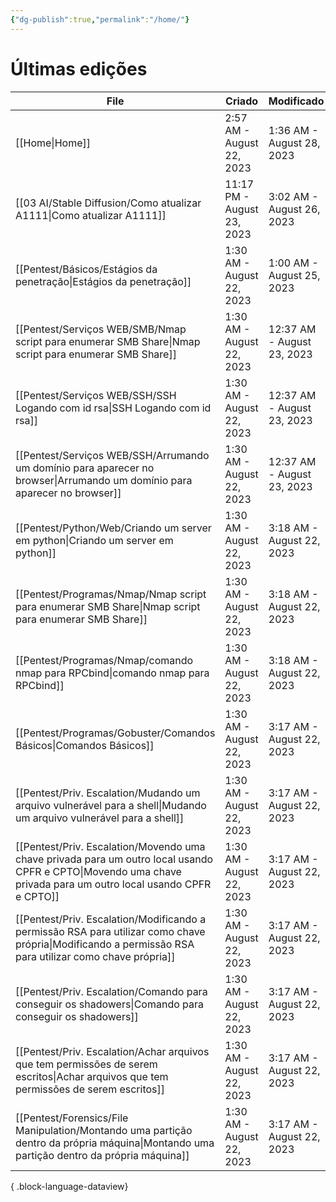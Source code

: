 ```yaml
---
{"dg-publish":true,"permalink":"/home/"}
---
```



# Últimas edições

| File                                                                                                                                                               | Criado                     | Modificado                 |
| ------------------------------------------------------------------------------------------------------------------------------------------------------------------ | -------------------------- | -------------------------- |
| [[Home\|Home]]                                                                                                                                                  | 2:57 AM - August 22, 2023  | 1:36 AM - August 28, 2023  |
| [[03 AI/Stable Diffusion/Como atualizar A1111\|Como atualizar A1111]]                                                                                           | 11:17 PM - August 23, 2023 | 3:02 AM - August 26, 2023  |
| [[Pentest/Básicos/Estágios da penetração\|Estágios da penetração]]                                                                                              | 1:30 AM - August 22, 2023  | 1:00 AM - August 25, 2023  |
| [[Pentest/Serviços WEB/SMB/Nmap script para enumerar SMB Share\|Nmap script para enumerar SMB Share]]                                                           | 1:30 AM - August 22, 2023  | 12:37 AM - August 23, 2023 |
| [[Pentest/Serviços WEB/SSH/SSH Logando com id rsa\|SSH Logando com id rsa]]                                                                                     | 1:30 AM - August 22, 2023  | 12:37 AM - August 23, 2023 |
| [[Pentest/Serviços WEB/SSH/Arrumando um domínio para aparecer no browser\|Arrumando um domínio para aparecer no browser]]                                       | 1:30 AM - August 22, 2023  | 12:37 AM - August 23, 2023 |
| [[Pentest/Python/Web/Criando um server em python\|Criando um server em python]]                                                                                 | 1:30 AM - August 22, 2023  | 3:18 AM - August 22, 2023  |
| [[Pentest/Programas/Nmap/Nmap script para enumerar SMB Share\|Nmap script para enumerar SMB Share]]                                                             | 1:30 AM - August 22, 2023  | 3:18 AM - August 22, 2023  |
| [[Pentest/Programas/Nmap/comando nmap para RPCbind\|comando nmap para RPCbind]]                                                                                 | 1:30 AM - August 22, 2023  | 3:18 AM - August 22, 2023  |
| [[Pentest/Programas/Gobuster/Comandos Básicos\|Comandos Básicos]]                                                                                               | 1:30 AM - August 22, 2023  | 3:17 AM - August 22, 2023  |
| [[Pentest/Priv. Escalation/Mudando um arquivo vulnerável para a shell\|Mudando um arquivo vulnerável para a shell]]                                             | 1:30 AM - August 22, 2023  | 3:17 AM - August 22, 2023  |
| [[Pentest/Priv. Escalation/Movendo uma chave privada para um outro local usando CPFR e CPTO\|Movendo uma chave privada para um outro local usando CPFR e CPTO]] | 1:30 AM - August 22, 2023  | 3:17 AM - August 22, 2023  |
| [[Pentest/Priv. Escalation/Modificando a permissão RSA para utilizar como chave própria\|Modificando a permissão RSA para utilizar como chave própria]]         | 1:30 AM - August 22, 2023  | 3:17 AM - August 22, 2023  |
| [[Pentest/Priv. Escalation/Comando para conseguir os shadowers\|Comando para conseguir os shadowers]]                                                           | 1:30 AM - August 22, 2023  | 3:17 AM - August 22, 2023  |
| [[Pentest/Priv. Escalation/Achar arquivos que tem permissões de serem escritos\|Achar arquivos que tem permissões de serem escritos]]                           | 1:30 AM - August 22, 2023  | 3:17 AM - August 22, 2023  |
| [[Pentest/Forensics/File Manipulation/Montando uma partição dentro da própria máquina\|Montando uma partição dentro da própria máquina]]                        | 1:30 AM - August 22, 2023  | 3:17 AM - August 22, 2023  |

{ .block-language-dataview}







